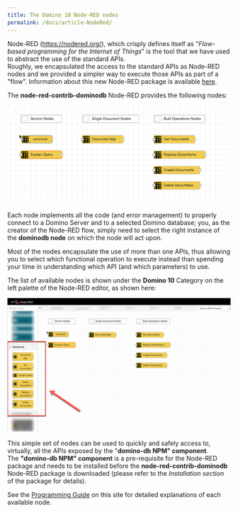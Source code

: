 ```yaml
---
title: The Domino 10 Node-RED nodes
permalink: /docs/article-NodeRed/
---
```


Node-RED (https://nodered.org/), which crisply defines itself as "*Flow-based programming for the Internet of Things*" is the tool that
we have used to abstract the use of the standard APIs.<br />
Roughly, we encapsulated the access to the standard APIs as Node-RED nodes and we provided a simpler way to execute those APIs as part of a
"flow". Information about this new Node-RED package is available [here](https://flows.nodered.org/node/node-red-contrib-dominodb>). <br />

The **node-red-contrib-dominodb** Node-RED provides the following nodes:

![](../images/article/image2.png)

Each node implements all the code (and error management) to properly connect to a Domino Server and to a selected Domino database; you, as
the creator of the Node-RED flow, simply need to select the right instance of the **dominodb node** on which the node will act upon.

Most of the nodes encapsulate the use of more than one APIs, thus allowing you to select which functional operation to execute instead
than spending your time in understanding which API (and which parameters) to use.

The list of available nodes is shown under the **Domino 10** Category on the left palette of the Node-RED editor, as shown here:

![](../images/article/image3.png)

This simple set of nodes can be used to quickly and safely access to, virtually, all the APIs exposed by the "**domino-db NPM" component**. <br />
The **"domino-db NPM" component** is a pre-requisite for the Node-RED package and needs to be installed before the **node-red-contrib-dominodb** Node-RED package is downloaded (please refer to the *Installation section* of the package for details).

See the [Programming Guide](../fullDoc-Intro/) on this site for detailed explanations of each available node. 
